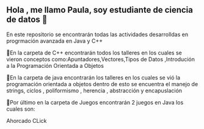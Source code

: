 ## Hola , me llamo Paula, soy estudiante de ciencia de datos 👋
En este repositorio se encontrarán todas las actividades desarrolldas en progrmación avanzada en Java y C++

🌟En la carpeta de C++ encontrarán todos los talleres en los cuales se vieron conceptos como:Apuntadores,Vectores,Tipos de Datos ,Introdución a la Programación Orientada a Objetos

🌟En la carpeta de java encontrarán los talleres en los cuales se vió la programación orientada a objetos
dentro de esto se encuentra el manejo de strings, ciclos , poliformismo , herencia , abstracción y encapuslación 

🌟Por último en la carpeta de Juegos encontrarán 2 juegos en Java los cuales son:

Ahorcado 
CLick 

